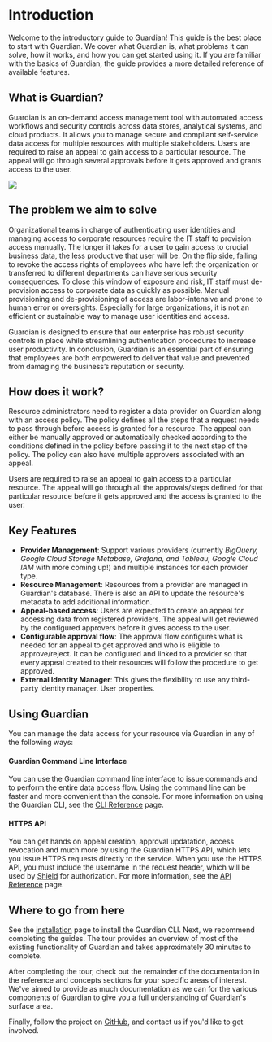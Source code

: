 # Introduction

Welcome to the introductory guide to Guardian! This guide is the best place to start with Guardian. We cover what Guardian is, what problems it can solve, how it works, and how you can get started using it. If you are familiar with the basics of Guardian, the guide provides a more detailed reference of available features.

## What is Guardian?

Guardian is an on-demand access management tool with automated access workflows and security controls across data stores, analytical systems, and cloud products. It allows you to manage secure and compliant self-service data access for multiple resources with multiple stakeholders. Users are required to raise an appeal to gain access to a particular resource. The appeal will go through several approvals before it gets approved and grants access to the user.

![](/assets/overview-bordered.svg)

## The problem we aim to solve

Organizational teams in charge of authenticating user identities and managing access to corporate resources require the IT staff to provision access manually. The longer it takes for a user to gain access to crucial business data, the less productive that user will be. On the flip side, failing to revoke the access rights of employees who have left the organization or transferred to different departments can have serious security consequences. To close this window of exposure and risk, IT staff must de-provision access to corporate data as quickly as possible. Manual provisioning and de-provisioning of access are labor-intensive and prone to human error or oversights. Especially for large organizations, it is not an efficient or sustainable way to manage user identities and access.

Guardian is designed to ensure that our enterprise has robust security controls in place while streamlining authentication procedures to increase user productivity. In conclusion, Guardian is an essential part of ensuring that employees are both empowered to deliver that value and prevented from damaging the business’s reputation or security.

## How does it work?

Resource administrators need to register a data provider on Guardian along with an access policy. The policy defines all the steps that a request needs to pass through before access is granted for a resource. The appeal can either be manually approved or automatically checked according to the conditions defined in the policy before passing it to the next step of the policy. The policy can also have multiple approvers associated with an appeal.

Users are required to raise an appeal to gain access to a particular resource. The appeal will go through all the approvals/steps defined for that particular resource before it gets approved and the access is granted to the user.

## Key Features
>
- **Provider Management**: Support various providers \(currently *BigQuery, Google Cloud Storage Metabase, Grafana, and Tableau, Google Cloud IAM* with more coming up!\) and multiple instances for each provider type.
- **Resource Management**: Resources from a provider are managed in Guardian's database. There is also an API to update the resource's metadata to add additional information.
- **Appeal-based access**: Users are expected to create an appeal for accessing data from registered providers. The appeal will get reviewed by the configured approvers before it gives access to the user.
- **Configurable approval flow**: The approval flow configures what is needed for an appeal to get approved and who is eligible to approve/reject. It can be configured and linked to a provider so that every appeal created to their resources will follow the procedure to get approved.
- **External Identity Manager**: This gives the flexibility to use any third-party identity manager. User properties.

## Using Guardian
 
You can manage the data access for your resource via Guardian in any of the following ways:
#### Guardian Command Line Interface
>
You can use the Guardian command line interface to issue commands and to perform the entire data access flow. Using the command line can be faster and more convenient than the console.
For more information on using the Guardian CLI, see the [CLI Reference](./reference/cli.md) page.
 
#### HTTPS API
>
You can get hands on appeal creation, approval updatation, access revocation and much more by using the Guardian HTTPS API, which lets you issue HTTPS requests directly to the service. When you use the HTTPS API, you must include the username in the request header, which will be used by [Shield](https://odpf.github.io/shield/) for authorization. For more information, see the [API Reference](/reference/api.md) page.

## Where to go from here

See the [installation](./installation) page to install the Guardian CLI. Next, we recommend completing the guides. The tour provides an overview of most of the existing functionality of Guardian and takes approximately 30 minutes to complete.

After completing the tour, check out the remainder of the documentation in the reference and concepts sections for your specific areas of interest. We've aimed to provide as much documentation as we can for the various components of Guardian to give you a full understanding of Guardian's surface area.

Finally, follow the project on [GitHub](https://github.com/odpf/guardian), and contact us if you'd like to get involved.
